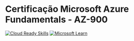 # Certificação Microsoft Azure Fundamentals - AZ-900

[![Cloud Ready Skills](https://img.shields.io/badge/Cloud%20Ready%20Skills-Link-brightgreen?style=plastic)](#) [![Microsoft Learn]()](https://learn.microsoft.com/pt-br/certifications/exams/az-900/)